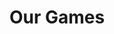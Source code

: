 ---
heading: What we've made
path: /games
templateKey: game-page
title: Our Games
image: /img/jumbotron.jpg
description: Here is a list of our games...
intro:
  blurbs:
    - image: /img/word-snke-promotional.png
      text: >-
        Word SNKE
        Are you a fan of word games, puzzles, and snakes? If so, get ready to slither into Word SNKE, a word game that will wrap you up in fun for hours on end!

        Word SNKE is available to download for free on both the [App Store](https://apps.apple.com/us/app/word-snke/id1600602965) and [Google Play](https://play.google.com/store/apps/details?id=com.LittleLeafInteractive.SubspaceHackers)!
    - image: /img/dangernauts.png
      text: >-
        Dangernauts is a simple team game!
        Join Team Coral Reef or Team Algae Blooms as you venture under the sea. Maneuver your team's submarine and acquire the sea mine to destroy your enemy's base in a timed match. Enter the sub as one of four playable sailors; Sassy Scuba Guy, Wiggling Octopus, Merman of a different sort, and Mr. Shark.

        Dangernauts is available to download for free at [itch.io](https://littleleafinteractive.itch.io/dangernauts)
testimonials:
  - author: Elisabeth Kaurismäki
    quote: The first time I tried Little Leaf's games, I couldn't stop playing!
  - author: Philipp Trommler
    quote: Little Leaf is the place to go if you want the best quality games.
---